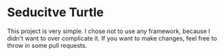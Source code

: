 Seducitve Turtle
===

This project is very simple. I chose not to use any framework, because I didn't want to over complicate it. If you want to make changes, feel free to throw in some pull requests.
